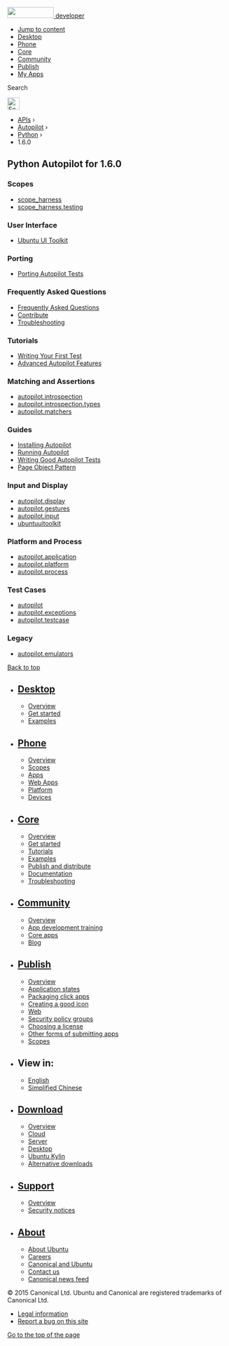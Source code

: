 <a href="https://developer.ubuntu.com/" class="logo-ubuntu"><img src="https://developer.ubuntu.com/assets/sites/ubuntu/latest/u/img/logos/logo-ubuntu-orange.svg" width="106" height="25" /> <span>developer</span></a>

-   [Jump to content](index.html#main-content)
-   [Desktop](https://developer.ubuntu.com/en/desktop/)
-   [Phone](https://developer.ubuntu.com/en/phone/)
-   [Core](https://developer.ubuntu.com/core)
-   [Community](https://developer.ubuntu.com/en/community/)
-   [Publish](https://developer.ubuntu.com/en/publish/)
-   [My Apps](https://myapps.developer.ubuntu.com/)

Search

<img src="https://developer.ubuntu.com/assets/sites/ubuntu/latest/u/img/search-white.svg" alt="Search" height="28" />

-   [APIs](../../../index.html) ›
-   [Autopilot](../../index.html) ›
-   [Python](../index.html) ›
-   1.6.0

<!-- -->

Python Autopilot for 1.6.0
--------------------------

### Scopes

-   [scope\_harness](scope_harness/index.html)
-   [scope\_harness.testing](scope_harness.testing/index.html)

### User Interface

-   [Ubuntu UI Toolkit](ubuntuuitoolkit/index.html)

### Porting

-   [Porting Autopilot Tests](porting-porting/index.html)

### Frequently Asked Questions

-   [Frequently Asked Questions](faq-faq/index.html)
-   [Contribute](faq-contribute/index.html)
-   [Troubleshooting](faq-troubleshooting/index.html)

### Tutorials

-   [Writing Your First Test](tutorial-getting_started/index.html)
-   [Advanced Autopilot Features](tutorial-advanced_autopilot/index.html)

### Matching and Assertions

-   [autopilot.introspection](autopilot.introspection/index.html)
-   [autopilot.introspection.types](autopilot.introspection.types/index.html)
-   [autopilot.matchers](autopilot.matchers/index.html)

### Guides

-   [Installing Autopilot](guides-installation/index.html)
-   [Running Autopilot](guides-running_ap/index.html)
-   [Writing Good Autopilot Tests](guides-good_tests/index.html)
-   [Page Object Pattern](guides-page_object/index.html)

### Input and Display

-   [autopilot.display](autopilot.display/index.html)
-   [autopilot.gestures](autopilot.gestures/index.html)
-   [autopilot.input](autopilot.input/index.html)
-   [ubuntuuitoolkit](ubuntuuitoolkit/index.html)

### Platform and Process

-   [autopilot.application](autopilot.application/index.html)
-   [autopilot.platform](autopilot.platform/index.html)
-   [autopilot.process](autopilot.process/index.html)

### Test Cases

-   [autopilot](autopilot/index.html)
-   [autopilot.exceptions](autopilot.exceptions/index.html)
-   [autopilot.testcase](autopilot.testcase/index.html)

### Legacy

-   [autopilot.emulators](autopilot.emulators/index.html)

[Back to top](index.html#)

-   [Desktop](https://developer.ubuntu.com/en/desktop/)
    ---------------------------------------------------

    -   [Overview](https://developer.ubuntu.com/en/desktop/)
    -   [Get started](http://snapcraft.io/?utm_source=developer.ubuntu.com&utm_medium=devportal&utm_term=snaps%20snapcraft%20desktop&utm_content=menu&utm_campaign=duc_snappers)
    -   [Examples](https://github.com/ubuntu/snappy-playpen)

-   [Phone](https://developer.ubuntu.com/en/phone/)
    -----------------------------------------------

    -   [Overview](https://developer.ubuntu.com/en/phone/)
    -   [Scopes](https://developer.ubuntu.com/en/phone/scopes/)
    -   [Apps](https://developer.ubuntu.com/en/phone/apps/)
    -   [Web Apps](https://developer.ubuntu.com/en/phone/web/)
    -   [Platform](https://developer.ubuntu.com/en/phone/platform/)
    -   [Devices](https://developer.ubuntu.com/en/phone/devices/)

-   [Core](https://developer.ubuntu.com/core)
    -----------------------------------------

    -   [Overview](https://developer.ubuntu.com/core)
    -   [Get started](https://developer.ubuntu.com/core/get-started)
    -   [Tutorials](https://developer.ubuntu.com/core/tutorials)
    -   [Examples](https://developer.ubuntu.com/core/examples)
    -   [Publish and distribute](https://developer.ubuntu.com/core/publish-and-distribute)
    -   [Documentation](https://developer.ubuntu.com/core/documentation)
    -   [Troubleshooting](https://developer.ubuntu.com/core/troubleshooting)

-   [Community](https://developer.ubuntu.com/en/community/)
    -------------------------------------------------------

    -   [Overview](https://developer.ubuntu.com/en/community/)
    -   [App development training](https://developer.ubuntu.com/en/community/training/)
    -   [Core apps](https://developer.ubuntu.com/en/community/core-apps/)
    -   [Blog](https://developer.ubuntu.com/en/community/blog/)

-   [Publish](https://developer.ubuntu.com/en/publish/)
    ---------------------------------------------------

    -   [Overview](https://developer.ubuntu.com/en/publish/)
    -   [Application states](https://developer.ubuntu.com/en/publish/application-states/)
    -   [Packaging click apps](https://developer.ubuntu.com/en/publish/packaging-click-apps/)
    -   [Creating a good icon](https://developer.ubuntu.com/en/publish/creating-a-good-icon/)
    -   [Web](https://developer.ubuntu.com/en/publish/web/)
    -   [Security policy groups](https://developer.ubuntu.com/en/publish/security-policy-groups/)
    -   [Choosing a license](https://developer.ubuntu.com/en/publish/choosing-a-license/)
    -   [Other forms of submitting apps](https://developer.ubuntu.com/en/publish/other-forms-of-submitting-apps/)
    -   [Scopes](https://developer.ubuntu.com/en/publish/scopes/)

-   View in:
    --------

    -   [English](index.html "Change to language: English")
    -   [Simplified Chinese](index.html "Change to language: Simplified Chinese")

-   [Download](http://ubuntu.com/download/)
    ---------------------------------------

    -   [Overview](http://ubuntu.com/download)
    -   [Cloud](http://ubuntu.com/download/cloud)
    -   [Server](http://ubuntu.com/download/server)
    -   [Desktop](http://ubuntu.com/download/desktop)
    -   [Ubuntu Kylin](http://ubuntu.com/download/ubuntu-kylin)
    -   [Alternative downloads](http://ubuntu.com/download/alternative-downloads)

-   [Support](http://ubuntu.com/support/)
    -------------------------------------

    -   [Overview](http://ubuntu.com/support)
    -   [Security notices](http://www.ubuntu.com/usn/)

-   [About](http://ubuntu.com/about/)
    ---------------------------------

    -   [About Ubuntu](http://ubuntu.com/about/about-ubuntu)
    -   [Careers](http://www.canonical.com/careers)
    -   [Canonical and Ubuntu](http://ubuntu.com/about/canonical-and-ubuntu)
    -   [Contact us](http://ubuntu.com/about/contact-us)
    -   [Canonical news feed](http://insights.ubuntu.com/feed/)

© 2015 Canonical Ltd. Ubuntu and Canonical are registered trademarks of Canonical Ltd.

-   [Legal information](http://www.ubuntu.com/legal)
-   [Report a bug on this site](https://bugs.launchpad.net/developer-ubuntu-com/)

<span class="accessibility-aid">[Go to the top of the page](index.html#)</span>
